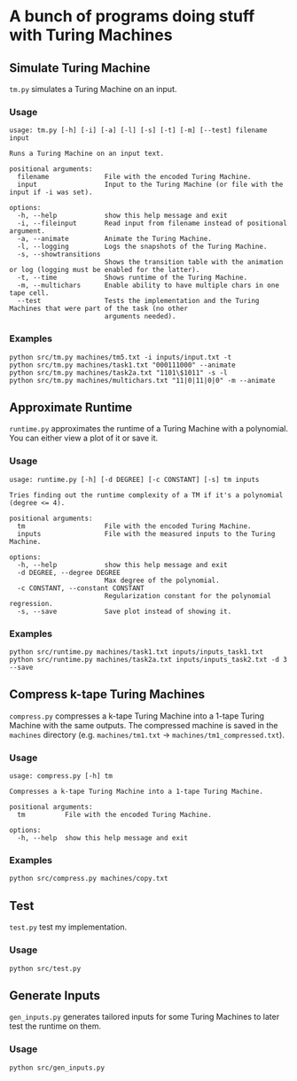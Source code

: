 # A bunch of programs doing stuff with Turing Machines

## Simulate Turing Machine

`tm.py` simulates a Turing Machine on an input.

### Usage

```text
usage: tm.py [-h] [-i] [-a] [-l] [-s] [-t] [-m] [--test] filename input

Runs a Turing Machine on an input text.

positional arguments:
  filename              File with the encoded Turing Machine.
  input                 Input to the Turing Machine (or file with the input if -i was set).

options:
  -h, --help            show this help message and exit
  -i, --fileinput       Read input from filename instead of positional argument.
  -a, --animate         Animate the Turing Machine.
  -l, --logging         Logs the snapshots of the Turing Machine.
  -s, --showtransitions
                        Shows the transition table with the animation or log (logging must be enabled for the latter).
  -t, --time            Shows runtime of the Turing Machine.
  -m, --multichars      Enable ability to have multiple chars in one tape cell.
  --test                Tests the implementation and the Turing Machines that were part of the task (no other
                        arguments needed).
```

### Examples

```text
python src/tm.py machines/tm5.txt -i inputs/input.txt -t
python src/tm.py machines/task1.txt "000111000" --animate
python src/tm.py machines/task2a.txt "1101\$1011" -s -l
python src/tm.py machines/multichars.txt "11|0|11|0|0" -m --animate
```

## Approximate Runtime

`runtime.py` approximates the runtime of a Turing Machine with a polynomial.
You can either view a plot of it or save it.

### Usage

```text
usage: runtime.py [-h] [-d DEGREE] [-c CONSTANT] [-s] tm inputs

Tries finding out the runtime complexity of a TM if it's a polynomial (degree <= 4).

positional arguments:
  tm                    File with the encoded Turing Machine.
  inputs                File with the measured inputs to the Turing Machine.

options:
  -h, --help            show this help message and exit
  -d DEGREE, --degree DEGREE
                        Max degree of the polynomial.
  -c CONSTANT, --constant CONSTANT
                        Regularization constant for the polynomial regression.
  -s, --save            Save plot instead of showing it.
```

### Examples

```text
python src/runtime.py machines/task1.txt inputs/inputs_task1.txt
python src/runtime.py machines/task2a.txt inputs/inputs_task2.txt -d 3 --save
```

## Compress k-tape Turing Machines

`compress.py` compresses a k-tape Turing Machine into a 1-tape Turing Machine with the same outputs. The compressed machine is saved in the `machines` directory (e.g. `machines/tm1.txt` -> `machines/tm1_compressed.txt`).

### Usage

```text
usage: compress.py [-h] tm

Compresses a k-tape Turing Machine into a 1-tape Turing Machine.

positional arguments:
  tm          File with the encoded Turing Machine.

options:
  -h, --help  show this help message and exit
```

### Examples

```text
python src/compress.py machines/copy.txt
```

## Test

`test.py` test my implementation.

### Usage

```text
python src/test.py
```

## Generate Inputs

`gen_inputs.py` generates tailored inputs for some Turing Machines to later test the runtime on them.

### Usage

```text
python src/gen_inputs.py
```
